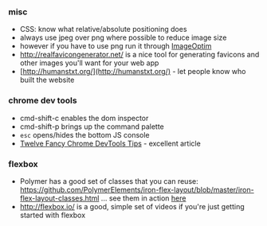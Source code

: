 ### misc

* CSS: know what relative/absolute positioning does
* always use jpeg over png where possible to reduce image size
* however if you have to use png run it through [ImageOptim](https://imageoptim.com)
* http://realfavicongenerator.net/ is a nice tool for generating favicons and other images you'll want for your web app
* [http://humanstxt.org/](http://humanstxt.org/) - let people know who built the website

### chrome dev tools
* cmd-shift-c enables the dom inspector
* cmd-shift-p brings up the command palette
* `esc` opens/hides the bottom JS console
* [Twelve Fancy Chrome DevTools Tips](https://hackernoon.com/twelve-fancy-chrome-devtools-tips-dc1e39d10d9d) - excellent article

### flexbox
* Polymer has a good set of classes that you can reuse: https://github.com/PolymerElements/iron-flex-layout/blob/master/iron-flex-layout-classes.html ... see them in action [here](https://elements.polymer-project.org/guides/flex-layout)
* http://flexbox.io/ is a good, simple set of videos if you're just getting started with flexbox
